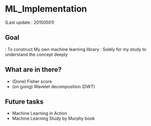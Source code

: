 # ML_Implementation
(Last update : 20150501) 
## Goal 
: To construct My own machine learning library 
: Solely for my study to understand the concept deeply 

## What are in there? 
* (Done) Fisher score 
* (on going) Wavelet decomposition (DWT) 

## Future tasks 
* Machine Learning in Action 
* Machine Learning Study by Murphy book 

